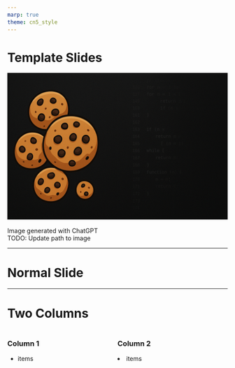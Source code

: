 ```yaml
---
marp: true
theme: cn5_style
---
```


<!-- _class: titleslide -->
# Template Slides

![bg left:80](../gfx/TitlePage.png)
<div class="footnote">
    Image generated with ChatGPT<br>
    TODO: Update path to image
</div>

---

# Normal Slide

---
<style scoped>
.container{
    display: flex;
}
.col{
    flex: 1;
}
</style>

# Two Columns

<div class="container">
    <div class="col">
        <h3> Column 1 </h3>
        <ul>
            <li>items</li>
        </ul>
    </div>
    <div class="col">
        <h3> Column 2 </h3>
        <li>items</li>
    </div>



